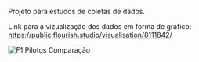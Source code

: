Projeto para estudos de coletas de dados.

Link para a vizualização dos dados em forma de gráfico:
 https://public.flourish.studio/visualisation/8111842/

![F1 Pilotos Comparação](https://user-images.githubusercontent.com/39228803/146102676-c5c33100-4d7b-4695-b1ea-c72a75a564c8.jpeg)
